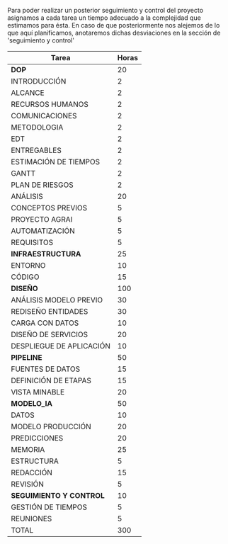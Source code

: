 
Para poder realizar un posterior seguimiento y control del proyecto asignamos a cada tarea un tiempo adecuado a la complejidad que estimamos para ésta. En caso de que posteriormente nos alejemos de lo que aquí planificamos, anotaremos dichas desviaciones en la sección de 'seguimiento y control'

Tarea | Horas
------------ | ------------
**DOP** | 20
INTRODUCCIÓN | 2
ALCANCE | 2
RECURSOS HUMANOS | 2
COMUNICACIONES | 2
METODOLOGIA | 2
EDT | 2
ENTREGABLES | 2
ESTIMACIÓN DE TIEMPOS | 2
GANTT | 2
PLAN DE RIESGOS |2
ANÁLISIS | 20
CONCEPTOS PREVIOS | 5
PROYECTO AGRAI | 5
AUTOMATIZACIÓN | 5
REQUISITOS | 5
**INFRAESTRUCTURA** | 25
ENTORNO | 10
CÓDIGO | 15
**DISEÑO** | 100
ANÁLISIS MODELO PREVIO | 30
REDISEÑO ENTIDADES | 30
CARGA CON DATOS | 10
DISEÑO DE SERVICIOS | 20
DESPLIEGUE DE APLICACIÓN | 10
**PIPELINE** | 50
FUENTES DE DATOS | 15
DEFINICIÓN DE ETAPAS | 15
VISTA MINABLE | 20
**MODELO_IA** | 50
DATOS | 10
MODELO PRODUCCIÓN | 20
PREDICCIONES | 20
MEMORIA | 25
ESTRUCTURA | 5
REDACCIÓN | 15
REVISIÓN | 5
**SEGUIMIENTO Y CONTROL** | 10
GESTIÓN DE TIEMPOS | 5
REUNIONES | 5
TOTAL | 300